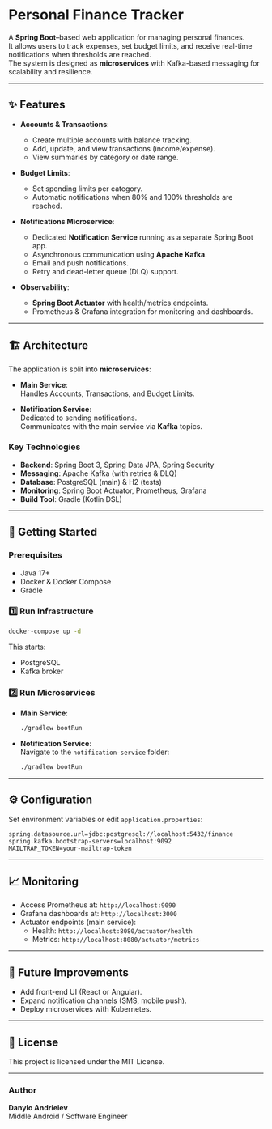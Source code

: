 # Personal Finance Tracker

A **Spring Boot**–based web application for managing personal finances.  
It allows users to track expenses, set budget limits, and receive real-time notifications when thresholds are reached.  
The system is designed as **microservices** with Kafka-based messaging for scalability and resilience.

---

## ✨ Features

- **Accounts & Transactions**:  
  - Create multiple accounts with balance tracking.
  - Add, update, and view transactions (income/expense).
  - View summaries by category or date range.

- **Budget Limits**:
  - Set spending limits per category.
  - Automatic notifications when 80% and 100% thresholds are reached.

- **Notifications Microservice**:
  - Dedicated **Notification Service** running as a separate Spring Boot app.
  - Asynchronous communication using **Apache Kafka**.
  - Email and push notifications.
  - Retry and dead-letter queue (DLQ) support.

- **Observability**:
  - **Spring Boot Actuator** with health/metrics endpoints.
  - Prometheus & Grafana integration for monitoring and dashboards.

---

## 🏗️ Architecture

The application is split into **microservices**:

- **Main Service**:  
  Handles Accounts, Transactions, and Budget Limits.

- **Notification Service**:  
  Dedicated to sending notifications.  
  Communicates with the main service via **Kafka** topics.

### Key Technologies
- **Backend**: Spring Boot 3, Spring Data JPA, Spring Security
- **Messaging**: Apache Kafka (with retries & DLQ)
- **Database**: PostgreSQL (main) & H2 (tests)
- **Monitoring**: Spring Boot Actuator, Prometheus, Grafana
- **Build Tool**: Gradle (Kotlin DSL)

---

## 🚀 Getting Started

### Prerequisites
- Java 17+
- Docker & Docker Compose
- Gradle

### 1️⃣ Run Infrastructure

```bash
docker-compose up -d
```

This starts:
- PostgreSQL
- Kafka broker

### 2️⃣ Run Microservices

- **Main Service**:  
  ```bash
  ./gradlew bootRun
  ```
- **Notification Service**:  
  Navigate to the `notification-service` folder:
  ```bash
  ./gradlew bootRun
  ```

---

## ⚙️ Configuration

Set environment variables or edit `application.properties`:

```properties
spring.datasource.url=jdbc:postgresql://localhost:5432/finance
spring.kafka.bootstrap-servers=localhost:9092
MAILTRAP_TOKEN=your-mailtrap-token
```

---

## 📈 Monitoring

- Access Prometheus at: `http://localhost:9090`
- Grafana dashboards at: `http://localhost:3000`
- Actuator endpoints (main service):  
  - Health: `http://localhost:8080/actuator/health`
  - Metrics: `http://localhost:8080/actuator/metrics`

---

## 🧩 Future Improvements

- Add front-end UI (React or Angular).
- Expand notification channels (SMS, mobile push).
- Deploy microservices with Kubernetes.

---

## 📜 License

This project is licensed under the MIT License.

---

### Author
**Danylo Andrieiev**  
Middle Android / Software Engineer
